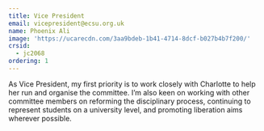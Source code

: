 ```yaml
---
title: Vice President
email: vicepresident@ecsu.org.uk
name: Phoenix Ali
image: 'https://ucarecdn.com/3aa9bdeb-1b41-4714-8dcf-b027b4b7f200/'
crsid:
  - jc2068
ordering: 1
---
```

As Vice President, my first priority is to work closely with Charlotte to help her run and organise the committee. I’m also keen on working with other committee members on reforming the disciplinary process, continuing to represent students on a university level, and promoting liberation aims wherever possible.

